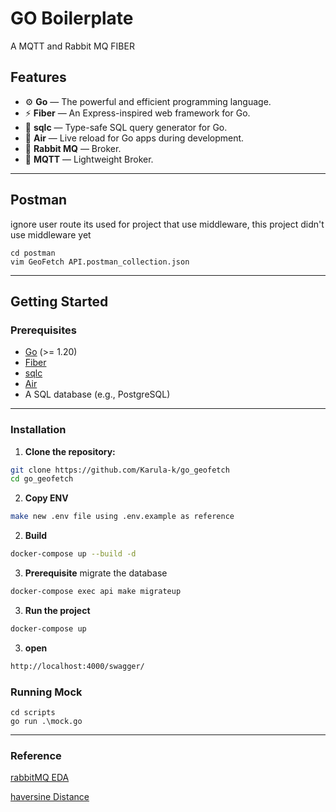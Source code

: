 # GO Boilerplate

A MQTT and Rabbit MQ FIBER

## Features

- ⚙️ **Go** — The powerful and efficient programming language.
- ⚡ **Fiber** — An Express-inspired web framework for Go.
- 🧩 **sqlc** — Type-safe SQL query generator for Go.
- 🔁 **Air** — Live reload for Go apps during development.
- 🐇 **Rabbit MQ** — Broker.
- 🦟 **MQTT** — Lightweight Broker.

---

## Postman

ignore user route its used for project that use middleware, this project didn't use middleware yet

```
cd postman
vim GeoFetch API.postman_collection.json
```

---

## Getting Started

### Prerequisites

- [Go](https://golang.org/dl/) (>= 1.20)
- [Fiber](https://github.com/gofiber/fiber)
- [sqlc](https://github.com/kyleconroy/sqlc#installation)
- [Air](https://github.com/cosmtrek/air#installation)
- A SQL database (e.g., PostgreSQL)

---

### Installation

1. **Clone the repository:**

```bash
git clone https://github.com/Karula-k/go_geofetch
cd go_geofetch
```

2. **Copy ENV**

```bash
make new .env file using .env.example as reference
```

2. **Build**

```bash
docker-compose up --build -d
```

3. **Prerequisite**
   migrate the database

```bash
docker-compose exec api make migrateup
```

3. **Run the project**

```bash
docker-compose up
```

3. **open**

```bash
http://localhost:4000/swagger/
```

### Running Mock

```
cd scripts
go run .\mock.go
```

---

### Reference

[rabbitMQ EDA](https://github.com/Pungyeon/go-rabbitmq-example/blob/master/README.md)

[haversine Distance](https://medium.com/@abdurrehman-520/unlock-the-power-of-geofencing-in-flutter-with-haversine-formula-21b8203b1a5)
